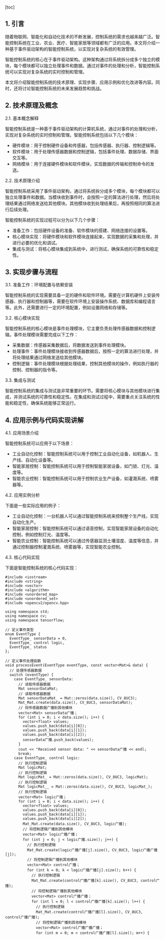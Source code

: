 
[toc]                    
                
                
## 1. 引言

随着物联网、智能化和自动化技术的不断发展，控制系统的需求也越来越广泛。智能控制系统在工业、农业、医疗、智能家居等领域都有广泛的应用。本文将介绍一种基于事件驱动架构的智能控制系统，以实现对复杂系统的有效管理。

智能控制系统的核心在于事件驱动架构。这种架构通过将系统拆分成多个独立的模块，每个模块都可以独立处理事件和数据。通过对事件的处理和分析，智能控制系统可以实现对复杂系统的实时控制和管理。

本文将介绍智能控制系统的技术原理、实现步骤、应用示例和优化改进等内容。同时，还将讨论智能控制系统的未来发展趋势和挑战。

## 2. 技术原理及概念

2.1. 基本概念解释

智能控制系统是一种基于事件驱动架构的计算机系统，通过对事件的处理和分析，实现对复杂系统的实时控制和管理。智能控制系统包括以下几个模块：

- 硬件模块：用于控制硬件设备和传感器，包括传感器、执行器、控制逻辑等。
- 软件模块：用于处理传感器数据和控制逻辑，包括事件处理、数据存储、界面交互等。
- 网络模块：用于连接硬件模块和软件模块，实现数据的传输和控制命令的发送。

2.2. 技术原理介绍

智能控制系统采用了事件驱动架构，通过将系统拆分成多个模块，每个模块都可以独立处理事件和数据。当模块收到事件时，会按照一定的算法进行处理，然后将处理结果通过网络发送给其他模块。其他模块收到处理结果后，再按照相同的算法进行后续处理。

智能控制系统的实现过程可以分为以下几个步骤：

- 准备工作：包括硬件设备的准备、软件模块的搭建、网络连接的设置等。
- 核心模块实现：将硬件模块和软件模块连接起来，实现数据的采集和处理，并进行必要的优化和调试。
- 集成与测试：将核心模块集成到系统中，进行测试，确保系统的可靠性和稳定性。

## 3. 实现步骤与流程

3.1. 准备工作：环境配置与依赖安装

智能控制系统的实现需要具备一定的硬件和软件环境。需要在计算机硬件上安装传感器、执行器和控制器等，需要在软件环境上安装操作系统、数据库和编程语言等。此外，还需要进行一定的环境配置，例如设置网络和存储等。

3.2. 核心模块实现

智能控制系统的核心模块是事件处理模块，它主要负责处理传感器数据和控制逻辑。事件处理模块需要完成以下工作：

- 采集数据：传感器采集数据后，将数据发送到事件处理模块。
- 处理事件：事件处理模块接收到传感器数据后，按照一定的算法进行处理，并将处理结果通过网络发送给其他模块。
- 控制逻辑：事件处理模块根据处理结果，控制其他模块的操作，例如执行器的控制、控制器的指令等。

3.3. 集成与测试

智能控制系统的集成与测试是非常重要的环节。需要将核心模块与其他模块进行集成，并测试系统的可靠性和稳定性。在集成和测试过程中，需要重点关注系统的性能和稳定性，确保系统能够正常运行。

## 4. 应用示例与代码实现讲解

4.1. 应用场景介绍

智能控制系统可以应用于以下场景：

- 工业自动化控制：智能控制系统可以用于控制工业自动化设备，如机器人、生产线、自动化设备等。
- 智能家居控制：智能控制系统可以用于控制智能家居设备，如门锁、灯光、温度等。
- 智能农业控制：智能控制系统可以用于控制农业生产设备，如灌溉系统、喷雾器等。

4.2. 应用实例分析

下面是一些实际应用的例子：

- 工业自动化控制：一台机器人可以通过智能控制系统来控制整个生产线，实现自动化生产。
- 智能家居控制：智能控制系统可以通过语音控制，实现智能家居设备的自动化控制，例如控制灯光、温度等。
- 智能农业控制：智能控制系统可以通过传感器监测土壤湿度、温度等信息，并通过控制器控制灌溉系统、喷雾器等，实现智能农业控制。

4.3. 核心代码实现

下面是智能控制系统的核心代码实现：

```
#include <iostream>
#include <string>
#include <vector>
#include <algorithm>
#include <unordered_map>
#include <unordered_set>
#include <opencv2/opencv.hpp>

using namespace std;
using namespace cv;
using namespace tensorflow;

// 定义事件类型
enum EventType {
  EventType_ sensorData = 0,
  EventType_ control logic,
  EventType_ status
};

// 定义事件处理函数
void processEvent(EventType eventType, const vector<Mat>& data) {
  // 处理传感器数据
  switch (eventType) {
    case EventType_ sensorData:
      // 读取传感器数据
      Mat sensorDataMat;
      // 读取传感器数据
      Mat sensorDataMat_ = Mat::zeros(data.size(), CV_8UC3);
      Mat_Mat.create(data.size(), CV_8UC3, sensorDataMat);
      // 将传感器数据广播到其他模块
      vector<Mat> sensorData广播；
      for (int i = 0; i < data.size(); i++) {
        vector<float> values;
        values.push_back(data[i][0]);
        values.push_back(data[i][1]);
        values.push_back(data[i][2]);
        sensorData广播.push_back(values);
      }
      cout << "Received sensor data: " << sensorData广播 << endl;
      break;
    case EventType_ control logic:
      // 执行控制逻辑
      Mat logicMat;
      // 执行控制逻辑
      Mat logicMat_ = Mat::zeros(data.size(), CV_8UC3, logicMat);
      // 执行控制逻辑
      Mat logicMat__ = Mat::zeros(data.size(), CV_8UC3, logicMat_);
      // 执行控制逻辑
      vector<Mat> logic广播；
      for (int i = 0; i < data.size(); i++) {
        vector<float> values;
        values.push_back(data[i][0]);
        values.push_back(data[i][1]);
        values.push_back(data[i][2]);
        Mat_Mat.create(data.size(), CV_8UC3, logic广播);
        // 将控制逻辑广播到其他模块
        vector<Mat> logic广播广播；
        for (int j = 0; j < logic广播.size(); j++) {
          // 执行控制逻辑
          Mat_Mat.create(logic广播广播[j].size(), CV_8UC3, logic广播广播[j]);
          // 将控制逻辑广播到其他模块
          vector<Mat> control广播；
          for (int k = 0; k < logic广播广播[j].size(); k++) {
            // 执行控制逻辑
            Mat_Mat.create(control广播广播[k].size(), CV_8UC3, control广播);
            // 将控制逻辑广播到其他模块
            vector<Mat> control广播广播；
            for (int l = 0; l < control广播广播[k].size(); l++) {
              // 执行控制逻辑
              Mat_Mat.create(control广播广播[l].size(), CV_8UC3, control广播广播);
              // 将控制逻辑广播到其他模块
              vector<Mat> control广播广播广播；
              for (int m = 0; m < control广播广播[l].size(); m++) {

